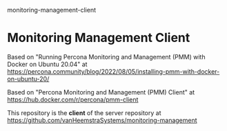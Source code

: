 monitoring-management-client
# Monitoring Management Client

Based on "Running Percona Monitoring and Management (PMM) with Docker on Ubuntu 20.04" at https://percona.community/blog/2022/08/05/installing-pmm-with-docker-on-ubuntu-20/

Based on "Percona Monitoring and Management (PMM) Client" at https://hub.docker.com/r/percona/pmm-client

This repository is the **client** of the server repository at https://github.com/vanHeemstraSystems/monitoring-management
